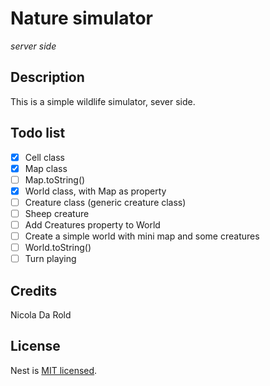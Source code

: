 # Nature simulator
_server side_

## Description

This is a simple wildlife simulator, sever side.

## Todo list
- [x] Cell class
- [x] Map class
- [ ] Map.toString()
- [x] World class, with Map as property
- [ ] Creature class (generic creature class)
- [ ] Sheep creature
- [ ] Add Creatures property to World
- [ ] Create a simple world with mini map and some creatures
- [ ] World.toString()
- [ ] Turn playing

## Credits

Nicola Da Rold

## License

  Nest is [MIT licensed](LICENSE).
